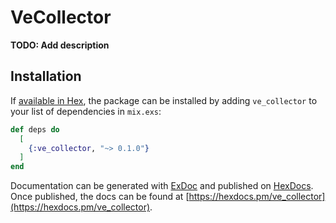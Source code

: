 # VeCollector

**TODO: Add description**

## Installation

If [available in Hex](https://hex.pm/docs/publish), the package can be installed
by adding `ve_collector` to your list of dependencies in `mix.exs`:

```elixir
def deps do
  [
    {:ve_collector, "~> 0.1.0"}
  ]
end
```

Documentation can be generated with [ExDoc](https://github.com/elixir-lang/ex_doc)
and published on [HexDocs](https://hexdocs.pm). Once published, the docs can
be found at [https://hexdocs.pm/ve_collector](https://hexdocs.pm/ve_collector).

